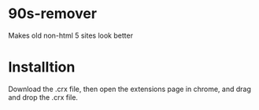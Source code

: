 # 90s-remover
Makes old non-html 5 sites look better

# Installtion
Download the .crx file, then open the extensions page in chrome, and drag and drop the .crx file.
